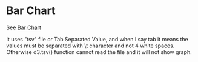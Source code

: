 Bar Chart
===============

See [Bar Chart](http://bl.ocks.org/mbostock/3885304)

It uses "tsv" file or Tab Separated Value, and when I say tab it means the values must be separated with \t
character and not 4 white spaces. Otherwise d3.tsv() function cannot read the file and it will not show graph.
